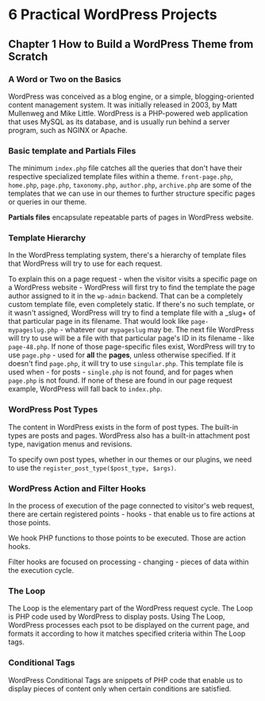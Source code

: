 # 6 Practical WordPress Projects

## Chapter 1 How to Build a WordPress Theme from Scratch

### A Word or Two on the Basics

WordPress was conceived as a blog engine, or a simple, blogging-oriented content management system.
It was initially released in 2003, by Matt Mullenweg and Mike Little.
WordPress is a PHP-powered web application that uses MySQL as its database, and is usually run behind a server program, such as NGINX or Apache.

### Basic template and Partials Files

The minimum `index.php` file catches all the queries that don't have their respective specialized template files within a theme.
`front-page.php`, `home.php`, `page.php`, `taxonomy.php`, `author.php`, `archive.php` are some of the templates that we can use in our themes to further structure specific pages or queries in our theme.

**Partials files** encapsulate repeatable parts of pages in WordPress website.

### Template Hierarchy

In the WordPress templating system, there's a hierarchy of template files that WordPress will try to use for each request.

To explain this on a page request - when the visitor visits a specific page on a WordPress website - WordPress will first try to find the template the page author assigned to it in the `wp-admin` backend.
That can be a completely custom template file, even completely static.
If there's no such template, or it wasn't assigned, WordPress will try to find a template file with a \_slug+ of that particular page in its filename.
That would look like `page-mypageslug.php` - whatever our `mypageslug` may be.
The next file WordPress will try to use will be a file with that particular page's ID in its filename - like `page-48.php`.
If none of those page-specific files exist, WordPress will try to use `page.php` - used for **all** the **pages**, unless otherwise specified.
If it doesn't find `page.php`, it will try to use `singular.php`.
This template file is used when - for posts - `single.php` is not found, and for pages when `page.php` is not found.
If none of these are found in our page request example, WordPress will fall back to `index.php`.

### WordPress Post Types

The content in WordPress exists in the form of post types.
The built-in types are posts and pages.
WordPress also has a built-in attachment post type, navigation menus and revisions.

To specify own post types, whether in our themes or our plugins, we need to use the `register_post_type($post_type, $args)`.

### WordPress Action and Filter Hooks

In the process of execution of the page connected to visitor's web request, there are certain registered points - hooks - that enable us to fire actions at those points.

We hook PHP functions to those points to be executed. Those are action hooks.

Filter hooks are focused on processing - changing - pieces of data within the execution cycle.

### The Loop

The Loop is the elementary part of the WordPress request cycle.
The Loop is PHP code used by WordPress to display posts.
Using The Loop, WordPress processes each psot to be displayed on the current page, and formats it according to how it matches specified criteria within The Loop tags.

### Conditional Tags

WordPress Conditional Tags are snippets of PHP code that enable us to display pieces of content only when certain conditions are satisfied.
